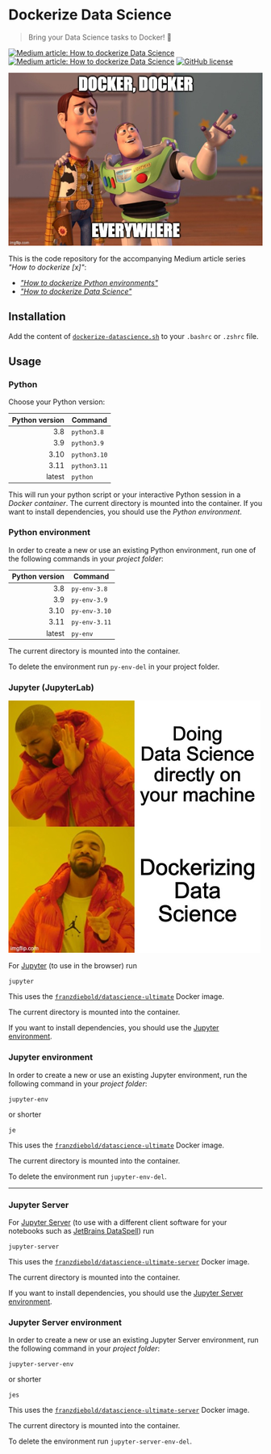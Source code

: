 # Dockerize Data Science

> Bring your Data Science tasks to Docker! :whale:

[![Medium article: How to dockerize Data Science](https://img.shields.io/badge/Medium%20article-How%20to%20dockerize%20python%20environments-black)](https://franzdiebold.medium.com/how-to-dockerize-python-environments-ce8d2ce7bf32)
[![Medium article: How to dockerize Data Science](https://img.shields.io/badge/Medium%20article-How%20to%20dockerize%20Data%20Science-black)](https://franzdiebold.medium.com/how-to-dockerize-data-science-dd396962a0f)
[![GitHub license](https://img.shields.io/github/license/FranzDiebold/dockerize-datascience)](./LICENSE)

!["Docker, Docker everywhere" meme](img/docker-everywhere-meme.jpg)

This is the code repository for the accompanying Medium article series _"How to dockerize [x]"_:

- [_"How to dockerize Python environments"_](https://franzdiebold.medium.com/how-to-dockerize-python-environments-ce8d2ce7bf32)
- [_"How to dockerize Data Science"_](https://franzdiebold.medium.com/how-to-dockerize-data-science-dd396962a0f)

## Installation

Add the content of [`dockerize-datascience.sh`](dockerize-datascience.sh) to your `.bashrc` or `.zshrc` file.

## Usage

### Python

Choose your Python version:

| Python version | Command      |
| -------------: | ------------ |
|            3.8 | `python3.8`  |
|            3.9 | `python3.9`  |
|           3.10 | `python3.10` |
|           3.11 | `python3.11` |
|         latest | `python`     |

This will run your python script or your interactive Python session in a _Docker container_. The current directory is mounted into the container.
If you want to install dependencies, you should use the _Python environment_.

### Python environment

In order to create a new or use an existing Python environment, run one of the following commands in your _project folder_:

| Python version | Command       |
| -------------: | ------------- |
|            3.8 | `py-env-3.8`  |
|            3.9 | `py-env-3.9`  |
|           3.10 | `py-env-3.10` |
|           3.11 | `py-env-3.11` |
|         latest | `py-env`      |

The current directory is mounted into the container.

To delete the environment run `py-env-del` in your project folder.

### Jupyter (JupyterLab)

!["Dockerizing Data Science" meme](img/dockerizing-data-science-meme.jpg)

For [Jupyter](https://jupyter.org/) (to use in the browser) run

```shell
jupyter
```

This uses the [`franzdiebold/datascience-ultimate`](https://github.com/FranzDiebold/docker-datascience-ultimate) Docker image.

The current directory is mounted into the container.

If you want to install dependencies, you should use the [Jupyter environment](#jupyter-environment).

### Jupyter environment

In order to create a new or use an existing Jupyter environment, run the following command in your _project folder_:

```shell
jupyter-env
```

or shorter

```shell
je
```

This uses the [`franzdiebold/datascience-ultimate`](https://github.com/FranzDiebold/docker-datascience-ultimate) Docker image.

The current directory is mounted into the container.

To delete the environment run `jupyter-env-del`.

---

### Jupyter Server

For [Jupyter Server](https://jupyter.org/) (to use with a different client software for your notebooks such as [JetBrains DataSpell](https://www.jetbrains.com/dataspell/)) run

```shell
jupyter-server
```

This uses the [`franzdiebold/datascience-ultimate-server`](https://github.com/FranzDiebold/docker-datascience-ultimate) Docker image.

The current directory is mounted into the container.

If you want to install dependencies, you should use the [Jupyter Server environment](#jupyter-server-environment).

### Jupyter Server environment

In order to create a new or use an existing Jupyter Server environment, run the following command in your _project folder_:

```shell
jupyter-server-env
```

or shorter

```shell
jes
```

This uses the [`franzdiebold/datascience-ultimate-server`](https://github.com/FranzDiebold/docker-datascience-ultimate) Docker image.

The current directory is mounted into the container.

To delete the environment run `jupyter-server-env-del`.
